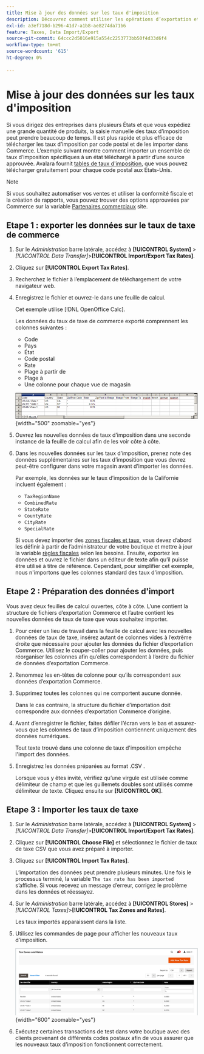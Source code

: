 ```yaml
---
title: Mise à jour des données sur les taux d'imposition
description: Découvrez comment utiliser les opérations d’exportation et d’importation pour mettre à jour les taux d’imposition de votre magasin.
exl-id: a3ef718d-b296-41d7-a1b8-ae8274da71b6
feature: Taxes, Data Import/Export
source-git-commit: 64ccc2d5016e915a554c2253773bb50f4d33d6f4
workflow-type: tm+mt
source-wordcount: '615'
ht-degree: 0%

---
```


# Mise à jour des données sur les taux d&#39;imposition

Si vous dirigez des entreprises dans plusieurs États et que vous expédiez une grande quantité de produits, la saisie manuelle des taux d’imposition peut prendre beaucoup de temps. Il est plus rapide et plus efficace de télécharger les taux d’imposition par code postal et de les importer dans Commerce. L’exemple suivant montre comment importer un ensemble de taux d’imposition spécifiques à un état téléchargé à partir d’une source approuvée. Avalara fournit [tables de taux d&#39;imposition](https://www.avalara.com/taxrates/en/download-tax-tables.html), que vous pouvez télécharger gratuitement pour chaque code postal aux États-Unis.

>[!NOTE]
>
>Si vous souhaitez automatiser vos ventes et utiliser la conformité fiscale et la création de rapports, vous pouvez trouver des options approuvées par Commerce sur la variable [Partenaires commerciaux](https://solutionpartners.adobe.com/s/directory/?solution=commerce) site.

## Etape 1 : exporter les données sur le taux de taxe de commerce

1. Sur le _Administration_ barre latérale, accédez à **[!UICONTROL System]** > _[!UICONTROL Data Transfer]_>**[!UICONTROL Import/Export Tax Rates]**.

1. Cliquez sur **[!UICONTROL Export Tax Rates]**.

1. Recherchez le fichier à l’emplacement de téléchargement de votre navigateur web.

1. Enregistrez le fichier et ouvrez-le dans une feuille de calcul.

   Cet exemple utilise [!DNL OpenOffice Calc].

   Les données du taux de taxe de commerce exporté comprennent les colonnes suivantes :
   - Code
   - Pays
   - État
   - Code postal
   - Rate
   - Plage à partir de
   - Plage à
   - Une colonne pour chaque vue de magasin

   ![Données exportées - Taux de taxe](./assets/data-exported-tax-rates.png){width="500" zoomable="yes"}

1. Ouvrez les nouvelles données de taux d’imposition dans une seconde instance de la feuille de calcul afin de les voir côte à côte.

1. Dans les nouvelles données sur les taux d’imposition, prenez note des données supplémentaires sur les taux d’imposition que vous devrez peut-être configurer dans votre magasin avant d’importer les données.

   Par exemple, les données sur le taux d’imposition de la Californie incluent également :

   - `TaxRegionName`
   - `CombinedRate`
   - `StateRate`
   - `CountyRate`
   - `CityRate`
   - `SpecialRate`

   Si vous devez importer des [zones fiscales et taux](../stores-purchase/tax-zones-rates.md), vous devez d’abord les définir à partir de l’administrateur de votre boutique et mettre à jour la variable [règles fiscales](../stores-purchase/tax-rules.md) selon les besoins. Ensuite, exportez les données et ouvrez le fichier dans un éditeur de texte afin qu’il puisse être utilisé à titre de référence. Cependant, pour simplifier cet exemple, nous n&#39;importons que les colonnes standard des taux d&#39;imposition.

## Etape 2 : Préparation des données d&#39;import

Vous avez deux feuilles de calcul ouvertes, côte à côte. L’une contient la structure de fichiers d’exportation Commerce et l’autre contient les nouvelles données de taux de taxe que vous souhaitez importer.

1. Pour créer un lieu de travail dans la feuille de calcul avec les nouvelles données de taux de taxe, insérez autant de colonnes vides à l’extrême droite que nécessaire pour ajouter les données du fichier d’exportation Commerce. Utilisez le couper-coller pour ajouter les données, puis réorganiser les colonnes afin qu’elles correspondent à l’ordre du fichier de données d’exportation Commerce.

1. Renommez les en-têtes de colonne pour qu’ils correspondent aux données d’exportation Commerce.

1. Supprimez toutes les colonnes qui ne comportent aucune donnée.

   Dans le cas contraire, la structure du fichier d’importation doit correspondre aux données d’exportation Commerce d’origine.

1. Avant d’enregistrer le fichier, faites défiler l’écran vers le bas et assurez-vous que les colonnes de taux d’imposition contiennent uniquement des données numériques.

   Tout texte trouvé dans une colonne de taux d&#39;imposition empêche l&#39;import des données.

1. Enregistrez les données préparées au format .CSV .

   Lorsque vous y êtes invité, vérifiez qu’une virgule est utilisée comme délimiteur de champ et que les guillemets doubles sont utilisés comme délimiteur de texte. Cliquez ensuite sur **[!UICONTROL OK]**.

## Etape 3 : Importer les taux de taxe

1. Sur le _Administration_ barre latérale, accédez à **[!UICONTROL System]** > _[!UICONTROL Data Transfer]_>**[!UICONTROL Import/Export Tax Rates]**.

1. Cliquez sur **[!UICONTROL Choose File]** et sélectionnez le fichier de taux de taxe CSV que vous avez préparé à importer.

1. Cliquez sur **[!UICONTROL Import Tax Rates]**.

   L’importation des données peut prendre plusieurs minutes. Une fois le processus terminé, la variable `The tax rate has been imported` s’affiche. Si vous recevez un message d’erreur, corrigez le problème dans les données et réessayez.

1. Sur le _Administration_ barre latérale, accédez à **[!UICONTROL Stores]** > _[!UICONTROL Taxes]_>**[!UICONTROL Tax Zones and Rates]**.

   Les taux importés apparaissent dans la liste.

1. Utilisez les commandes de page pour afficher les nouveaux taux d’imposition.

   ![Taux de taxe sur les importations de données](../stores-purchase/assets/tax-zones-rates.png){width="600" zoomable="yes"}

1. Exécutez certaines transactions de test dans votre boutique avec des clients provenant de différents codes postaux afin de vous assurer que les nouveaux taux d’imposition fonctionnent correctement.
